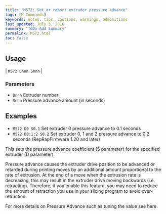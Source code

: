 ```yaml
---
title: "M572: Set or report extruder pressure advance" 
tags: [M-Commands]
keywords: notes, tips, cautions, warnings, admonitions
last_updated: July 3, 2016
summary: "ToDo Add Summary"
permalink: M572.html
toc: false
---
```



## Usage ##

| `M572 Dnnn Snnn` |

### Parameters ###

+ `Dnnn` Extruder number
+ `Snnn` Pressure advance amount (in seconds)

## Examples ##

+ `M572 D0 S0.1` Set extruder 0 pressure advance to 0.1 seconds
+ `M572 D0:1:2 S0.2` Set extruder 0, 1 and 2 pressure advance to 0.2 seconds (RepRapFirmware 1.20 and later)

This sets the pressure advance coefficient (S parameter) for the specified extruder (D parameter).

Pressure advance causes the extruder drive position to be advanced or retarded during printing moves by an additional amount proportional to the rate of extrusion. At the end of a move when the extrusion rate is decreasing, this may result in the extruder drive moving backwards (i.e. retracting). Therefore, if you enable this feature, you may need to reduce the amount of retraction you use in your slicing program to avoid over-retraction.

For more details on Pressure Advance such as tuning the value see here.
